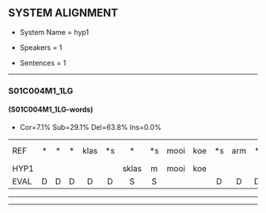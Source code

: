 
## SYSTEM ALIGNMENT

- System Name = hyp1

- Speakers = 1

- Sentences = 1

---

### S01C004M1_1LG

#### (S01C004M1_1LG-words)

- Cor=7.1%	Sub=29.1%	Del=63.8%	Ins=0.0%

|  |  |  |  |  |  |  |  |  |  |  |  |  |  |  |  |  |  |  |  |  |  |  |  |  |  |  |  |  |  |  |  |  |  |  |  |  |  |  |  |  |  |  |  |  |  |  |  |  |  |  |  |  |  |  |  |  |  |  |  |  |  |  |  |  |  |  |  |  |  |  |  |  |  |  |  |  |  |  |  |  |  |  |  |  |  |  |  |  |  |  |  |  |  |  |  |  |  |  |  |  |  |  |  |  |  |  |  |  |  |  |  |  |  |  |  |  |  |  |  |  |  |  |  |  |  |  |  |
|:--- |:---:|:---:|:---:|:---:|:---:|:---:|:---:|:---:|:---:|:---:|:---:|:---:|:---:|:---:|:---:|:---:|:---:|:---:|:---:|:---:|:---:|:---:|:---:|:---:|:---:|:---:|:---:|:---:|:---:|:---:|:---:|:---:|:---:|:---:|:---:|:---:|:---:|:---:|:---:|:---:|:---:|:---:|:---:|:---:|:---:|:---:|:---:|:---:|:---:|:---:|:---:|:---:|:---:|:---:|:---:|:---:|:---:|:---:|:---:|:---:|:---:|:---:|:---:|:---:|:---:|:---:|:---:|:---:|:---:|:---:|:---:|:---:|:---:|:---:|:---:|:---:|:---:|:---:|:---:|:---:|:---:|:---:|:---:|:---:|:---:|:---:|:---:|:---:|:---:|:---:|:---:|:---:|:---:|:---:|:---:|:---:|:---:|:---:|:---:|:---:|:---:|:---:|:---:|:---:|:---:|:---:|:---:|:---:|:---:|:---:|:---:|:---:|:---:|:---:|:---:|:---:|:---:|:---:|:---:|:---:|:---:|:---:|:---:|:---:|:---:|:---:|:---:|
| REF | * | * | * | klas | *s | * | *s | mooi | koe | *s | arm | * | * | * | * | groei | *s | strand | *s | bed*(bad) | * | * | eerst | * | * | voor | * | * | * | draai | *s | * | sjaal*(zal) | * | * | * | * | * | * | herfst | * | duur*(buur) | * | * | * | * | * | * | straat | * | * | leeuw | * | * | * | clown | hoek | * | * | * | * | * | krant | hout | * | * | * | vriend | * | * | * | * | gauw | *s | chips*(gips) | * | * | * | groen*(groot) | * | * | * | feest | * | * | * | reis | * | jas | huis | * | * | * | * | paard | * | * | * | vijf | *s | muts | nieuw | * | * | * | kind | bang*(dank) | oog | *s | zacht | * | * | schoen | * | * | * | * | plas | neus | *s | knoop | * | * | * | * | * | plank*(plant) |
| HYP1 |  |  |  |  |  | sklas | m | mooi | koe |  |  |  |  |  |  |  | rm | ro | krant | t | bad | st | eerst |  |  | voor |  |  |  |  |  |  |  |  |  |  |  |  |  |  |  |  |  |  |  |  | draen | s | sel | rust | oer | s | st | struud | i | lo | hoek |  |  |  |  | je | krant |  |  |  |  |  |  |  |  |  |  |  |  |  |  |  |  | houd | vreemd | vips | troot | s | vest | s | reis |  | jas |  |  |  |  |  |  |  |  |  |  |  |  |  |  |  | hais | paart | wal | nit | keld | dal | ozat | et | schoen |  |  |  |  |  |  |  |  |  |  |  | splas | neer | plant |
| EVAL | D | D | D | D | D | S | S |  |  | D | D | D | D | D | D | D | S | S | S | S | S | S |  | D | D |  | D | D | D | D | D | D | D | D | D | D | D | D | D | D | D | D | D | D | D | D | S | S | S | S | S | S | S | S | S | S |  | D | D | D | D | S |  | D | D | D | D | D | D | D | D | D | D | D | D | D | D | D | D | S | S | S | S | S | S | S |  | D |  | D | D | D | D | D | D | D | D | D | D | D | D | D | D | D | S | S | S | S | S | S | S | S |  | D | D | D | D | D | D | D | D | D | D | D | S | S | S |
---

---
